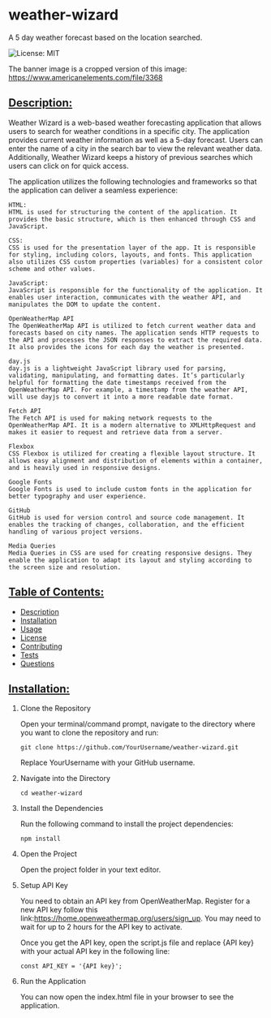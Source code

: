 # weather-wizard
A 5 day weather forecast based on the location searched. 

![License: MIT](https://img.shields.io/badge/License-MIT-blue.svg)

The banner image is a cropped version of this image: https://www.americanelements.com/file/3368 

## [Description:](#description)

Weather Wizard is a web-based weather forecasting application that allows users to search for weather conditions in a specific city. The application provides current weather information as well as a 5-day forecast. Users can enter the name of a city in the search bar to view the relevant weather data. Additionally, Weather Wizard keeps a history of previous searches which users can click on for quick access.

The application utilizes the following technologies and frameworks so that the application can deliver a seamless experience:

    HTML:
    HTML is used for structuring the content of the application. It provides the basic structure, which is then enhanced through CSS and JavaScript.

    CSS:
    CSS is used for the presentation layer of the app. It is responsible for styling, including colors, layouts, and fonts. This application also utilizes CSS custom properties (variables) for a consistent color scheme and other values.

    JavaScript:
    JavaScript is responsible for the functionality of the application. It enables user interaction, communicates with the weather API, and manipulates the DOM to update the content.

    OpenWeatherMap API
    The OpenWeatherMap API is utilized to fetch current weather data and forecasts based on city names. The application sends HTTP requests to the API and processes the JSON responses to extract the required data. It also provides the icons for each day the weather is presented.

    day.js
    day.js is a lightweight JavaScript library used for parsing, validating, manipulating, and formatting dates. It’s particularly helpful for formatting the date timestamps received from the OpenWeatherMap API. For example, a timestamp from the weather API, will use dayjs to convert it into a more readable date format.

    Fetch API
    The Fetch API is used for making network requests to the OpenWeatherMap API. It is a modern alternative to XMLHttpRequest and makes it easier to request and retrieve data from a server.

    Flexbox
    CSS Flexbox is utilized for creating a flexible layout structure. It allows easy alignment and distribution of elements within a container, and is heavily used in responsive designs.

    Google Fonts
    Google Fonts is used to include custom fonts in the application for better typography and user experience.

    GitHub
    GitHub is used for version control and source code management. It enables the tracking of changes, collaboration, and the efficient handling of various project versions.

    Media Queries
    Media Queries in CSS are used for creating responsive designs. They enable the application to adapt its layout and styling according to the screen size and resolution.

## [Table of Contents:](#table-of-contents:)
   
- [Description](#description)
- [Installation](#installation)
- [Usage](#usage)
- [License](#license)
- [Contributing](#contributing)
- [Tests](#tests)
- [Questions](#questions)
   
## [Installation:](#installation:)

1. Clone the Repository

    Open your terminal/command prompt, navigate to the directory where you want to clone the repository and run:

    `git clone https://github.com/YourUsername/weather-wizard.git`

    Replace YourUsername with your GitHub username.

2. Navigate into the Directory

    `cd weather-wizard`

3. Install the Dependencies

    Run the following command to install the project dependencies:

    `npm install`

4. Open the Project

    Open the project folder in your text editor.

5. Setup API Key

    You need to obtain an API key from OpenWeatherMap. Register for a new API key follow this link:https://home.openweathermap.org/users/sign_up. You may need to wait for up to 2 hours for the API key to activate.

    Once you get the API key, open the script.js file and replace {API key} with your actual API key in the following line:

    `const API_KEY = '{API key}';`

6. Run the Application

    You can now open the index.html file in your browser to see the application.